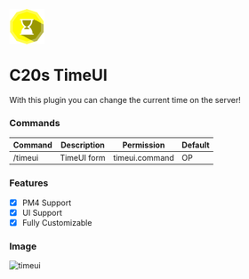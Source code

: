 <img src="https://github.com/creeperplayer20/C20s-TimeUI/blob/main/icon.png" alt="C20s TimeUI logo" title="C20s TimeUI" align="center">

# C20s TimeUI
With this plugin you can change the current time on the server!

### Commands
|**Command**|**Description**|**Permission**|**Default**|
|-----------|---------------|--------------|-----------|
|/timeui    |TimeUI form    |timeui.command|OP         |

### Features
- [X] PM4 Support
- [X] UI Support
- [X] Fully Customizable

### Image

![timeui](https://user-images.githubusercontent.com/42560781/153162712-0fdcbf7a-923f-4bb6-b892-853ac54939e8.png)
